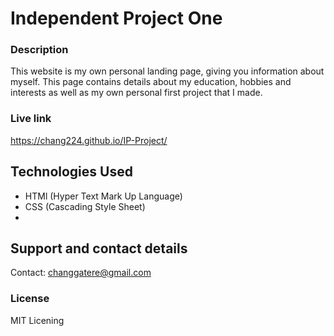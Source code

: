 # Independent Project One

### Description
This website is my own personal landing page, giving you information about myself. This page contains details about my education, hobbies and interests as well
as my own personal first project that I made. 

### Live link
https://chang224.github.io/IP-Project/

## Technologies Used
* HTMl (Hyper Text Mark Up Language)
* CSS (Cascading Style Sheet)
* 
## Support and contact details
Contact: changgatere@gmail.com

### License
MIT Licening
  
